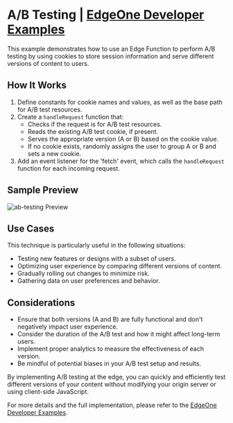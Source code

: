 # A/B Testing | [EdgeOne Developer Examples](https://edgeone.ai/developer/examples/hub-performingana-btest)

This example demonstrates how to use an Edge Function to perform A/B testing by using cookies to store session information and serve different versions of content to users.

## How It Works

1. Define constants for cookie names and values, as well as the base path for A/B test resources.
2. Create a `handleRequest` function that:
   - Checks if the request is for A/B test resources.
   - Reads the existing A/B test cookie, if present.
   - Serves the appropriate version (A or B) based on the cookie value.
   - If no cookie exists, randomly assigns the user to group A or B and sets a new cookie.
3. Add an event listener for the 'fetch' event, which calls the `handleRequest` function for each incoming request.

## Sample Preview

![ab-testing Preview](../readme-images/ab-testing.png)

## Use Cases

This technique is particularly useful in the following situations:

- Testing new features or designs with a subset of users.
- Optimizing user experience by comparing different versions of content.
- Gradually rolling out changes to minimize risk.
- Gathering data on user preferences and behavior.

## Considerations

- Ensure that both versions (A and B) are fully functional and don't negatively impact user experience.
- Consider the duration of the A/B test and how it might affect long-term users.
- Implement proper analytics to measure the effectiveness of each version.
- Be mindful of potential biases in your A/B test setup and results.

By implementing A/B testing at the edge, you can quickly and efficiently test different versions of your content without modifying your origin server or using client-side JavaScript.

For more details and the full implementation, please refer to the [EdgeOne Developer Examples](https://edgeone.ai/developer/examples/hub-performingana-btest).
